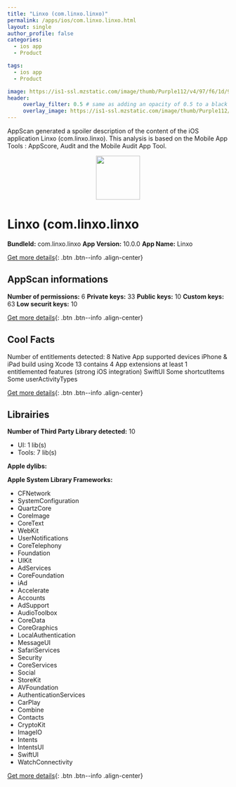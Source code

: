 ```yaml
---
title: "Linxo (com.linxo.linxo)"
permalink: /apps/ios/com.linxo.linxo.html
layout: single
author_profile: false
categories: 
  - ios app 
  - Product 

tags: 
  - ios app 
  - Product 

image: https://is1-ssl.mzstatic.com/image/thumb/Purple112/v4/97/f6/1d/97f61d47-ffa2-7357-8868-2a70e20aeaf7/AppIcon-0-1x_U007emarketing-0-7-0-85-220.png/512x512bb.jpg
header: 
     overlay_filter: 0.5 # same as adding an opacity of 0.5 to a black background
     overlay_image: https://is1-ssl.mzstatic.com/image/thumb/Purple112/v4/97/f6/1d/97f61d47-ffa2-7357-8868-2a70e20aeaf7/AppIcon-0-1x_U007emarketing-0-7-0-85-220.png/512x512bb.jpg
---
```

AppScan generated a spoiler description of the content of the iOS application Linxo (com.linxo.linxo). This analysis is based on the Mobile App Tools : AppScore, Audit and the Mobile Audit App Tool.

  
  
<div style="text-align: center;"><img src="https://is1-ssl.mzstatic.com/image/thumb/Purple112/v4/97/f6/1d/97f61d47-ffa2-7357-8868-2a70e20aeaf7/AppIcon-0-1x_U007emarketing-0-7-0-85-220.png/512x512bb.jpg" width="100" height="100"></div>  
  
# Linxo (com.linxo.linxo

**BundleId:** com.linxo.linxo
**App Version:** 10.0.0
**App Name:** Linxo


[Get more details](/pricing.html){: .btn .btn--info .align-center}  
  
## AppScan informations 

**Number of permissions:** 6
**Private keys:** 33
**Public keys:** 10
**Custom keys:** 63
**Low securit keys:** 10
  
[Get more details](/pricing.html){: .btn .btn--info .align-center}

## Cool Facts

Number of entitlements detected: 8
Native App
supported devices iPhone & iPad
build using Xcode 13
contains 4 App extensions
at least 1 entitlemented features (strong iOS integration)
SwiftUI
Some shortcutItems 
Some userActivityTypes
  
[Get more details](/pricing.html){: .btn .btn--info .align-center}

## Librairies 
**Number of Third Party Library detected:** 10
- UI: 1 lib(s)
- Tools: 7 lib(s)

**Apple dylibs:**


**Apple System Library Frameworks:**
- CFNetwork
- SystemConfiguration
- QuartzCore
- CoreImage
- CoreText
- WebKit
- UserNotifications
- CoreTelephony
- Foundation
- UIKit
- AdServices
- CoreFoundation
- iAd
- Accelerate
- Accounts
- AdSupport
- AudioToolbox
- CoreData
- CoreGraphics
- LocalAuthentication
- MessageUI
- SafariServices
- Security
- CoreServices
- Social
- StoreKit
- AVFoundation
- AuthenticationServices
- CarPlay
- Combine
- Contacts
- CryptoKit
- ImageIO
- Intents
- IntentsUI
- SwiftUI
- WatchConnectivity


  
[Get more details](/pricing.html){: .btn .btn--info .align-center}

